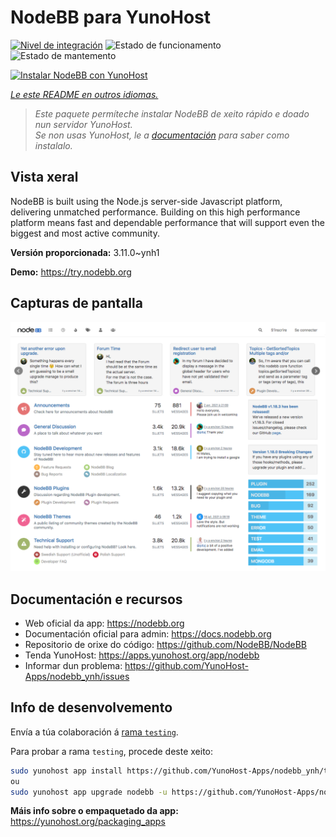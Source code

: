 <!--
NOTA: Este README foi creado automáticamente por <https://github.com/YunoHost/apps/tree/master/tools/readme_generator>
NON debe editarse manualmente.
-->

# NodeBB para YunoHost

[![Nivel de integración](https://apps.yunohost.org/badge/integration/nodebb)](https://ci-apps.yunohost.org/ci/apps/nodebb/)
![Estado de funcionamento](https://apps.yunohost.org/badge/state/nodebb)
![Estado de mantemento](https://apps.yunohost.org/badge/maintained/nodebb)

[![Instalar NodeBB con YunoHost](https://install-app.yunohost.org/install-with-yunohost.svg)](https://install-app.yunohost.org/?app=nodebb)

*[Le este README en outros idiomas.](./ALL_README.md)*

> *Este paquete permíteche instalar NodeBB de xeito rápido e doado nun servidor YunoHost.*  
> *Se non usas YunoHost, le a [documentación](https://yunohost.org/install) para saber como instalalo.*

## Vista xeral

NodeBB is built using the Node.js server-side Javascript platform, delivering unmatched performance.
Building on this high performance platform means fast and dependable performance that will support even the biggest and most active community.

**Versión proporcionada:** 3.11.0~ynh1

**Demo:** <https://try.nodebb.org>

## Capturas de pantalla

![Captura de pantalla de NodeBB](./doc/screenshots/screenshot.png)

## Documentación e recursos

- Web oficial da app: <https://nodebb.org>
- Documentación oficial para admin: <https://docs.nodebb.org>
- Repositorio de orixe do código: <https://github.com/NodeBB/NodeBB>
- Tenda YunoHost: <https://apps.yunohost.org/app/nodebb>
- Informar dun problema: <https://github.com/YunoHost-Apps/nodebb_ynh/issues>

## Info de desenvolvemento

Envía a túa colaboración á [rama `testing`](https://github.com/YunoHost-Apps/nodebb_ynh/tree/testing).

Para probar a rama `testing`, procede deste xeito:

```bash
sudo yunohost app install https://github.com/YunoHost-Apps/nodebb_ynh/tree/testing --debug
ou
sudo yunohost app upgrade nodebb -u https://github.com/YunoHost-Apps/nodebb_ynh/tree/testing --debug
```

**Máis info sobre o empaquetado da app:** <https://yunohost.org/packaging_apps>
